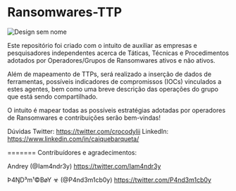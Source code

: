 # Ransomwares-TTP

![Design sem nome](https://github.com/crocodyli/Ransomwares-TTP/assets/113185400/4b8c8e8c-4d91-4d3a-8a18-cddb87feb78a)

Este repositório foi criado com o intuito de auxiliar as empresas e pesquisadores independentes acerca de Táticas, Técnicas e Procedimentos adotados por Operadores/Grupos de Ransomwares ativos e não ativos. 

Além de mapeamento de TTPs, será realizado a inserção de dados de ferramentas, possíveis indicadores de compromissos (IOCs) vinculados a estes agentes, bem como uma breve descrição das operações do grupo que está sendo compartilhado. 

O intuito é mapear todas as possíveis estratégias adotadas por operadores de Ransomwares e contribuições serão bem-vindas! 

Dúvidas
Twitter: https://twitter.com/crocodylii 
LinkedIn: https://www.linkedin.com/in/caiquebarqueta/ 


=======
Contribuídores e agradecimentos: 

Andrey (@Iam4ndr3y) https://twitter.com/Iam4ndr3y

Þ4ŊD³m¹©BøY ☣ (@P4nd3m1cb0y) https://twitter.com/P4nd3m1cb0y

